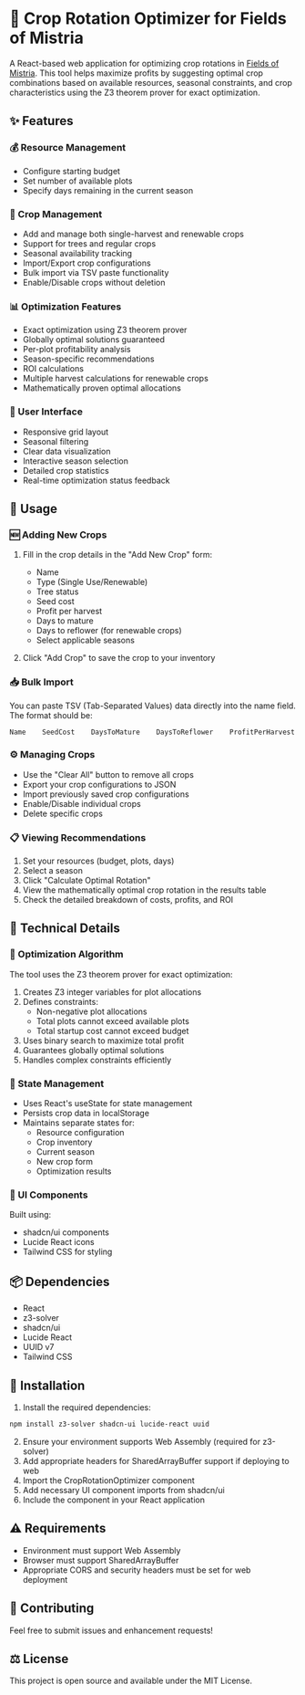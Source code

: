# 🌾 Crop Rotation Optimizer for Fields of Mistria

A React-based web application for optimizing crop rotations in [Fields of Mistria](https://store.steampowered.com/app/2142790/Fields_of_Mistria/). This tool helps maximize profits by suggesting optimal crop combinations based on available resources, seasonal constraints, and crop characteristics using the Z3 theorem prover for exact optimization.

## ✨ Features

### 💰 Resource Management
- Configure starting budget
- Set number of available plots
- Specify days remaining in the current season

### 🌱 Crop Management
- Add and manage both single-harvest and renewable crops
- Support for trees and regular crops
- Seasonal availability tracking
- Import/Export crop configurations
- Bulk import via TSV paste functionality
- Enable/Disable crops without deletion

### 📊 Optimization Features
- Exact optimization using Z3 theorem prover
- Globally optimal solutions guaranteed
- Per-plot profitability analysis
- Season-specific recommendations
- ROI calculations
- Multiple harvest calculations for renewable crops
- Mathematically proven optimal allocations

### 🎨 User Interface
- Responsive grid layout
- Seasonal filtering
- Clear data visualization
- Interactive season selection
- Detailed crop statistics
- Real-time optimization status feedback

## 📖 Usage

### 🆕 Adding New Crops
1. Fill in the crop details in the "Add New Crop" form:
   - Name
   - Type (Single Use/Renewable)
   - Tree status
   - Seed cost
   - Profit per harvest
   - Days to mature
   - Days to reflower (for renewable crops)
   - Select applicable seasons

2. Click "Add Crop" to save the crop to your inventory

### 📥 Bulk Import
You can paste TSV (Tab-Separated Values) data directly into the name field. The format should be:
```
Name    SeedCost    DaysToMature    DaysToReflower    ProfitPerHarvest
```

### ⚙️ Managing Crops
- Use the "Clear All" button to remove all crops
- Export your crop configurations to JSON
- Import previously saved crop configurations
- Enable/Disable individual crops
- Delete specific crops

### 📋 Viewing Recommendations
1. Set your resources (budget, plots, days)
2. Select a season
3. Click "Calculate Optimal Rotation"
4. View the mathematically optimal crop rotation in the results table
5. Check the detailed breakdown of costs, profits, and ROI

## 🔧 Technical Details

### 🧮 Optimization Algorithm
The tool uses the Z3 theorem prover for exact optimization:
1. Creates Z3 integer variables for plot allocations
2. Defines constraints:
   - Non-negative plot allocations
   - Total plots cannot exceed available plots
   - Total startup cost cannot exceed budget
3. Uses binary search to maximize total profit
4. Guarantees globally optimal solutions
5. Handles complex constraints efficiently

### 💾 State Management
- Uses React's useState for state management
- Persists crop data in localStorage
- Maintains separate states for:
  - Resource configuration
  - Crop inventory
  - Current season
  - New crop form
  - Optimization results

### 🎯 UI Components
Built using:
- shadcn/ui components
- Lucide React icons
- Tailwind CSS for styling

## 📦 Dependencies
- React
- z3-solver
- shadcn/ui
- Lucide React
- UUID v7
- Tailwind CSS

## 🚀 Installation
1. Install the required dependencies:
```bash
npm install z3-solver shadcn-ui lucide-react uuid
```
2. Ensure your environment supports Web Assembly (required for z3-solver)
3. Add appropriate headers for SharedArrayBuffer support if deploying to web
4. Import the CropRotationOptimizer component
5. Add necessary UI component imports from shadcn/ui
6. Include the component in your React application

## ⚠️ Requirements
- Environment must support Web Assembly
- Browser must support SharedArrayBuffer
- Appropriate CORS and security headers must be set for web deployment

## 👥 Contributing
Feel free to submit issues and enhancement requests!

## ⚖️ License
This project is open source and available under the MIT License.
